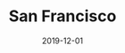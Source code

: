 ---
layout: post
category: day-by-day
date: 2019-12-01
title: San Francisco
image:
  thumbnail: /images/blog/thumbnails/2019-12-01-san-francisco.jpg
  path: /images/blog/2019-12-01-san-francisco.jpg
---